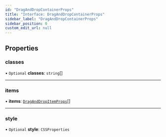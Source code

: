 ```yaml
---
id: "DragAndDropContainerProps"
title: "Interface: DragAndDropContainerProps"
sidebar_label: "DragAndDropContainerProps"
sidebar_position: 0
custom_edit_url: null
---
```


## Properties

### classes

• `Optional` **classes**: `string`[]

___

### items

• **items**: [`DragAndDropItemProps`](DragAndDropItemProps)[]

___

### style

• `Optional` **style**: `CSSProperties`
